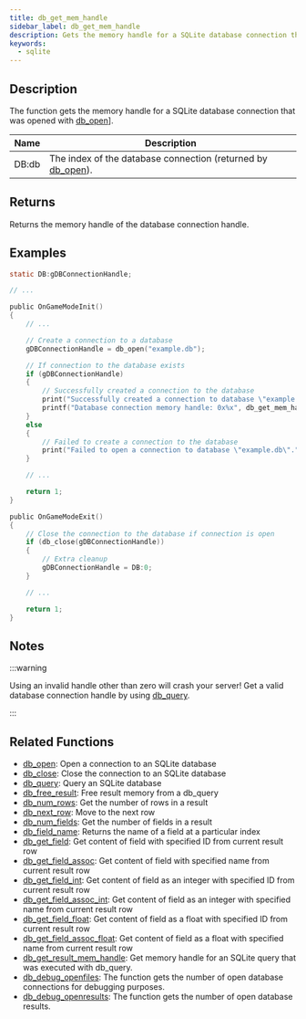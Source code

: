 ```yaml
---
title: db_get_mem_handle
sidebar_label: db_get_mem_handle
description: Gets the memory handle for a SQLite database connection that was opened with `db_open`.
keywords:
  - sqlite
---
```


<LowercaseNote />

<VersionWarn version='SA-MP 0.3.7 R1' />

## Description

The function gets the memory handle for a SQLite database connection that was opened with [db_open](db_open)].

| Name  | Description                                                            |
| ----- | ---------------------------------------------------------------------- |
| DB:db | The index of the database connection (returned by [db_open](db_open)). |

## Returns

Returns the memory handle of the database connection handle.

## Examples

```c
static DB:gDBConnectionHandle;

// ...

public OnGameModeInit()
{
    // ...

    // Create a connection to a database
    gDBConnectionHandle = db_open("example.db");

    // If connection to the database exists
    if (gDBConnectionHandle)
    {
        // Successfully created a connection to the database
        print("Successfully created a connection to database \"example.db\".");
        printf("Database connection memory handle: 0x%x", db_get_mem_handle(gDBConnectionHandle));
    }
    else
    {
        // Failed to create a connection to the database
        print("Failed to open a connection to database \"example.db\".");
    }

    // ...

    return 1;
}

public OnGameModeExit()
{
    // Close the connection to the database if connection is open
    if (db_close(gDBConnectionHandle))
    {
        // Extra cleanup
        gDBConnectionHandle = DB:0;
    }

    // ...

    return 1;
}
```

## Notes

:::warning

Using an invalid handle other than zero will crash your server! Get a valid database connection handle by using [db_query](db_query).

:::

## Related Functions

- [db_open](db_open): Open a connection to an SQLite database
- [db_close](db_close): Close the connection to an SQLite database
- [db_query](db_query): Query an SQLite database
- [db_free_result](db_free_result): Free result memory from a db_query
- [db_num_rows](db_num_rows): Get the number of rows in a result
- [db_next_row](db_next_row): Move to the next row
- [db_num_fields](db_num_fields): Get the number of fields in a result
- [db_field_name](db_field_name): Returns the name of a field at a particular index
- [db_get_field](db_get_field): Get content of field with specified ID from current result row
- [db_get_field_assoc](db_get_field_assoc): Get content of field with specified name from current result row
- [db_get_field_int](db_get_field_int): Get content of field as an integer with specified ID from current result row
- [db_get_field_assoc_int](db_get_field_assoc_int): Get content of field as an integer with specified name from current result row
- [db_get_field_float](db_get_field_float): Get content of field as a float with specified ID from current result row
- [db_get_field_assoc_float](db_get_field_assoc_float): Get content of field as a float with specified name from current result row
- [db_get_result_mem_handle](db_get_result_mem_handle): Get memory handle for an SQLite query that was executed with db_query.
- [db_debug_openfiles](db_debug_openfiles): The function gets the number of open database connections for debugging purposes.
- [db_debug_openresults](db_debug_openresults): The function gets the number of open database results.
